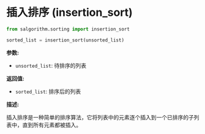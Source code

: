 # 插入排序 (insertion_sort)

```python
from salgorithm.sorting import insertion_sort

sorted_list = insertion_sort(unsorted_list)
```

**参数:**

* `unsorted_list`: 待排序的列表

**返回值:**

* `sorted_list`: 排序后的列表

**描述:**

插入排序是一种简单的排序算法，它将列表中的元素逐个插入到一个已排序的子列表中，直到所有元素都被插入。